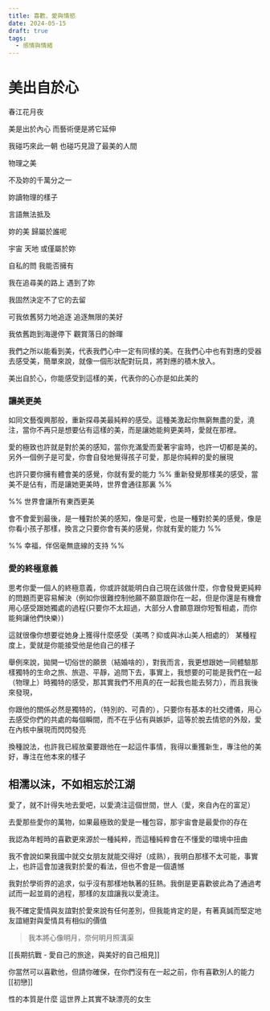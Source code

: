 ```yaml
---
title: 喜歡、愛與情慾
date: 2024-05-15
draft: true
tags:
  - 感情與情緒
---
```


# 美出自於心

春江花月夜

美是出於內心 而藝術便是將它延伸

我碰巧來此一朝 也碰巧見證了最美的人間

物理之美

不及妳的千萬分之一

妳讀物理的樣子

言語無法抵及

妳的美 歸屬於誰呢

宇宙 天地 或僅屬於妳

自私的問 我能否擁有

我在追尋美的路上 遇到了妳

我固然決定不了它的去留

可我依舊努力地追逐 追逐無限的美好

我依舊跑到海邊停下 觀賞落日的餘暉

我們之所以能看到美，代表我們心中一定有同樣的美。在我們心中也有對應的受器去感受美，簡單來說，就像一個形狀配對玩具，將對應的積木放入。

美出自於心，你能感受到這樣的美，代表你的心亦是如此美的
### 讓美更美

如同文藝復興那般，重新探尋美最純粹的感受。這種美激起你無窮無盡的愛，澆注，當你不再只是想要佔有這樣的美，而是讓她能夠更美時，愛就在那裡。

愛的極致也許就是對於美的感知，當你充滿愛而愛著宇宙時，也許一切都是美的。另外一個例子是可愛，你會自發地覺得孩子可愛，那是你純粹的愛的展現

也許只要你擁有體會美的感覺，你就有愛的能力
%% 重新發覺那樣美的感受，當美不是佔有，而是讓她更美時，世界會通往那裏 %%

%% 世界會讓所有東西更美

會不會愛到最後，是一種對於美的感知，像是可愛，也是一種對於美的感覺，像是你看小孩子那樣，換言之只要你會有美的感覺，你就有愛的能力 %%

%% 幸福，伴侶毫無底線的支持 %%

### 愛的終極意義

思考你愛一個人的終極意義，你或許就能明白自己現在該做什麼，你會發覺更純粹的問題而更容易解決（例如你很難控制他願不願意跟你在一起，但是你還是有機會用心感受跟她獨處的過程(只要你不太超過，大部分人會願意跟你短暫相處，而你能夠讓他們快樂）)

這就很像你想要從她身上獲得什麼感受（美嗎？抑或與冰山美人相處的）
某種程度上，愛就是你能接受他是他自己的樣子

舉例來說，拋開一切俗世的願景（結婚啥的），對我而言，我更想跟她一同體驗那樣獨特的生命之旅、旅遊、平靜，追問下去，事實上，我想要的可能是我們在一起（物理上）時獨特的感受，那其實我們不用真的在一起我也能去努力），而且我後來發現，

你跟他的關係必然是獨特的，（特別的、可貴的），只要你有基本的社交禮儀，用心去感受你們的共處的每個瞬間，而不在乎佔有與嫉妒，這等於脫去情慾的外殼，愛在內核中展現而閃閃發亮

換種說法，也許我已經放棄要跟他在一起這件事情，我得以重獲新生，專注他的美好，專注在他本來的樣子


## 相濡以沫，不如相忘於江湖

愛了，就不計得失地去愛吧，以愛澆注這個世間，世人（愛，來自內在的富足）

去愛那些愛你的萬物，如果最極致的愛是一種包容，那宇宙會是最愛你的存在

我認為年輕時的喜歡更來源於一種純粹，而這種純粹會在不懂愛的環境中扭曲

我不會說如果我國中就交女朋友就能交得好（成熟），我明白那樣不太可能，事實上，也許這會加速我對於愛的看法，但也不會是一個遺憾

我對於學術界的追求，似乎沒有那樣地執著的狂熱。我倒是更喜歡彼此為了通過考試而一起並肩的過程，那樣的友誼讓我以愛澆注。

我不確定愛情與友誼對於愛來說有任何差別，但我能肯定的是，有著真誠而堅定地友誼絕對與愛情具有相似的價值


>我本將心像明月，奈何明月照溝渠

[[長期抗戰 - 愛自己的旅途，與美好的自己相見]]

你當然可以喜歡他，但請你確保，在你們沒有在一起之前，你有喜歡別人的能力
[[初戀]]

性的本質是什麼
這世界上其實不缺漂亮的女生